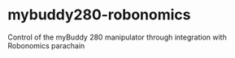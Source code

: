 # mybuddy280-robonomics
Control of the myBuddy 280 manipulator through integration with Robonomics parachain
